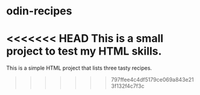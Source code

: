 # odin-recipes
<<<<<<< HEAD
This is a small project to test my HTML skills.
=======
This is a simple HTML project that lists three tasty recipes.
>>>>>>> 797ffee4c4df5179ce069a843e213f132f4c7f3c
